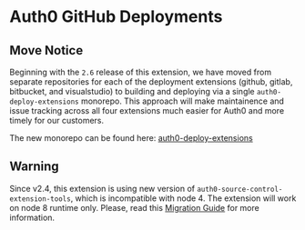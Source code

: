 # Auth0 GitHub Deployments

## Move Notice

Beginning with the `2.6` release of this extension, we have moved from separate repositories for each of the deployment extensions (github, gitlab, bitbucket, and visualstudio) to building and deploying via a single `auth0-deploy-extensions` monorepo. This approach will make maintainence and issue tracking across all four extensions much easier for Auth0 and more timely for our customers.

The new monorepo can be found here: [auth0-deploy-extensions](https://github.com/auth0-extensions/auth0-deploy-extensions)

## Warning

Since v2.4, this extension is using new version of `auth0-source-control-extension-tools`, which is incompatible with node 4. The extension will work on node 8 runtime only. Please, read this [Migration Guide](https://auth0.com/docs/migrations/guides/extensibility-node8) for more information.
